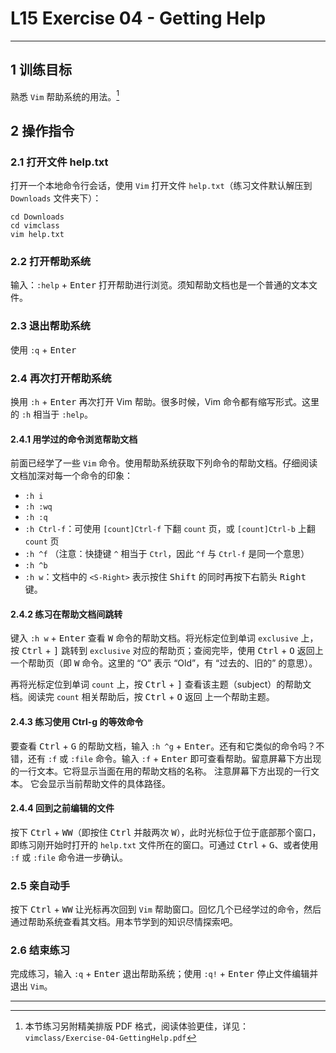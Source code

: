 # L15 Exercise 04 - Getting Help
---



## 1 训练目标

熟悉 `Vim` 帮助系统的用法。[^1]



## 2 操作指令

### 2.1 打开文件 help.txt

打开一个本地命令行会话，使用 `Vim` 打开文件 `help.txt`（练习文件默认解压到 `Downloads` 文件夹下）：

```shell
cd Downloads
cd vimclass
vim help.txt
```



### 2.2 打开帮助系统

输入：`:help` + <kbd>Enter</kbd> 打开帮助进行浏览。须知帮助文档也是一个普通的文本文件。



### 2.3 退出帮助系统

使用 `:q` + <kbd>Enter</kbd>



### 2.4 再次打开帮助系统

换用 `:h` + <kbd>Enter</kbd> 再次打开 Vim 帮助。很多时候，Vim 命令都有缩写形式。这里的 `:h` 相当于 `:help`。



#### 2.4.1 用学过的命令浏览帮助文档

前面已经学了一些 `Vim` 命令。使用帮助系统获取下列命令的帮助文档。仔细阅读文档加深对每一个命令的印象：

- `:h i` 
- `:h :wq` 
- `:h :q` 
- `:h Ctrl-f`：可使用 `[count]Ctrl-f` 下翻 `count` 页，或 `[count]Ctrl-b` 上翻 `count` 页
- `:h ^f` （注意：快捷键 `^` 相当于 `Ctrl`，因此 `^f` 与 `Ctrl-f` 是同一个意思）
- `:h ^b` 
- `:h w`：文档中的 `<S-Right>` 表示按住 <kbd>Shift</kbd> 的同时再按下右箭头 <kbd>Right</kbd> 键。



#### 2.4.2 练习在帮助文档间跳转

键入 `:h w` + <kbd>Enter</kbd> 查看 <kbd>W</kbd> 命令的帮助文档。将光标定位到单词 `exclusive` 上，按 <kbd>Ctrl</kbd> + <kbd>]</kbd> 跳转到 `exclusive` 对应的帮助页；查阅完毕，使用 <kbd>Ctrl</kbd> + <kbd>O</kbd> 返回上一个帮助页（即 <kbd>W</kbd> 命令。这里的 “O” 表示 “Old”，有 “过去的、旧的” 的意思）。

再将光标定位到单词 `count` 上，按 <kbd>Ctrl</kbd> + <kbd>]</kbd> 查看该主题（subject）的帮助文档。阅读完 `count` 相关帮助后，按 <kbd>Ctrl</kbd> + <kbd>O</kbd> 返回 上一个帮助主题。



#### 2.4.3 练习使用 Ctrl-g 的等效命令

要查看 <kbd>Ctrl</kbd> + <kbd>G</kbd> 的帮助文档，输入 `:h ^g` + <kbd>Enter</kbd>。还有和它类似的命令吗？不错，还有 `:f` 或 `:file` 命令。输入 `:f` + <kbd>Enter</kbd> 即可查看帮助。留意屏幕下方出现的一行文本。它将显示当面在用的帮助文档的名称。 注意屏幕下方出现的一行文本。 它会显示当前帮助文件的具体路径。



#### 2.4.4 回到之前编辑的文件

按下 <kbd>Ctrl</kbd> + <kbd>WW</kbd>（即按住 <kbd>Ctrl</kbd> 并敲两次 <kbd>W</kbd>），此时光标位于位于底部那个窗口，即练习刚开始时打开的 `help.txt` 文件所在的窗口。可通过 <kbd>Ctrl</kbd> + <kbd>G</kbd>、或者使用 `:f` 或 `:file` 命令进一步确认。



### 2.5 亲自动手

按下 <kbd>Ctrl</kbd> + <kbd>WW</kbd> 让光标再次回到 `Vim` 帮助窗口。回忆几个已经学过的命令，然后通过帮助系统查看其文档。用本节学到的知识尽情探索吧。



### 2.6 结束练习

完成练习，输入 `:q` + <kbd>Enter</kbd> 退出帮助系统；使用 `:q!` + <kbd>Enter</kbd> 停止文件编辑并退出 `Vim`。



---

[^1]: 本节练习另附精美排版 PDF 格式，阅读体验更佳，详见：`vimclass/Exercise-04-GettingHelp.pdf`

